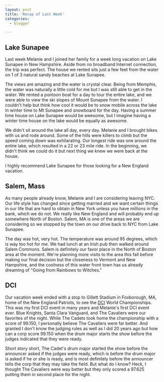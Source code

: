 ```yaml
---
layout: post
title: 'Recap of Last Week'
categories:
  - blogger

---
```


## Lake Sunapee

Last week Melanie and I joined her family for a week long vacation on Lake Sunapee in New Hampshire.  Aside from no broadband Internet connection, the trip was perfect.  The house we rented sits just a few feet from the water on 1 of 3 natural sandy beaches at Lake Sunapee.

The views are amazing and the water is crystal clear.  Being from Memphis, the water was naturally a little cold for me but I was still able to get in the water.  We rented a pontoon boat for a day to tour the entire lake, and we were able to view the ski slopes of Mount Sunapee from the water.  I couldn't help but think how cool it would be to snow mobile across the lake in winter time to Mt Sunapee and snowboard for the day.  Having a summer time house on Lake Sunapee would be awesome, but I imagine having a winter time house on the lake would be equally as awesome.

We didn't sit around the lake all day, every day.  Melanie and I brought bikes with us and rode around.  Some of the hills were killers to climb but the speed coming down was exhilarating.  Our longest ride was one around the entire lake, which resulted in a 22 or 23 mile ride.  In the beginning, we didn't think we could do it but next thing we knew we were back at the house.

I highly recommend Lake Sunapee for those looking for a New England vacation.

## Salem, Mass

As many people already know, Melanie and I are considering leaving NYC.  Our life style has changed since getting married and we want certain things in our life that are hard to obtain in New York unless you have millions in the bank, which we do not.  We really like New England and will probably end up somewhere North of Boston.  Salem, MA is one of the areas we are considering so we stopped by the town on our drive back to NYC from Lake Sunapee.

The day was hot, very hot.  The temperature was around 95 degrees, which is way too hot for me.  We had lunch at an Irish pub then walked around Salem Commons.  Salem is definitely our favor place in the North of Boston area at the moment.  We're planning more visits to the area this fall before making our final decision but the closeness to Vermont and New Hampshire, and the coolness of this water front town has us already dreaming of "Going from Rainbows to Witches."

## DCI

Our vacation week ended with a stop to Gillett Stadium in Foxborough, MA, home of the New England Patriots, to see the [DCI](http://www.dci.org/) World Championships.  This was my first DCI event in many years and Melanie's first DCI event ever.  Blue Knights, Santa Clara Vanguard, and The Cavaliers were our favorites of the night.  While The Cadets took home the championship with a score of 99.150, I personally believe The Cavaliers were far better.  And granted I don't know the judging rules as well as I did 20 years ago but how can a corp score 99.150 when the drum major starts the show before the judges indicated that they were ready.

Short story short, The Cadet's drum major started the show before the announcer asked if the judges were ready, which is before the drum major is asked if he or she is ready, and is most definitely before the announcer tells the corp that they may take the field.  But what do I know?  Heck, I thought The Cavaliers were way better but they only scored a 97.625 putting them in second place for the night.
